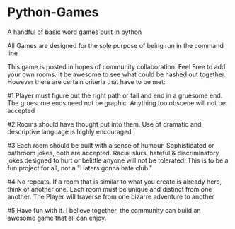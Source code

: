 # Python-Games

A handful of basic word games built in python

All Games are designed for the sole purpose of being run in the command line

This game is posted in hopes of community collaboration.  Feel Free to add your own rooms.  It be awesome to see what could be hashed out together.  However there are certain criteria that have to be met:

#1 Player must figure out the right path or fail and end in a gruesome end.  The gruesome ends need not be graphic.  Anything too obscene will not be accepted

#2 Rooms should have thought put into them.  Use of dramatic and descriptive language is highly encouraged

#3 Each room should be built with a sense of humour.  Sophisticated or bathroom jokes, both are accepted.  Racial slurs, hateful & discriminatory jokes designed to hurt or belittle anyone will not be tolerated.  This is to be a fun project for all, not a "Haters gonna hate club."

#4 No repeats.  If a room that is similar to what you create is already here, think of another one.  Each room must be unique and distinct from one another.  The Player will traverse from one bizarre adventure to another

#5 Have fun with it.  I believe together, the community can build an awesome game that all can enjoy.
